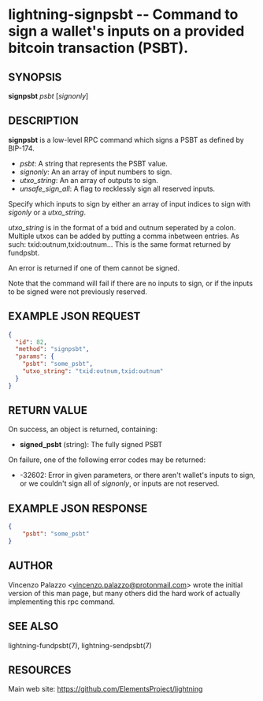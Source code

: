 lightning-signpsbt -- Command to sign a wallet's inputs on a provided bitcoin transaction (PSBT).
=================================================================================================

SYNOPSIS
--------

**signpsbt** *psbt* [*signonly*]

DESCRIPTION
-----------

**signpsbt** is a low-level RPC command which signs a PSBT as defined by
BIP-174.

- *psbt*: A string that represents the PSBT value.
- *signonly*: An an array of input numbers to sign.
- *utxo\_string*: An an array of outputs to sign.
- *unsafe\_sign\_all*: A flag to recklessly sign all reserved inputs.

Specify which inputs to sign by either an array of input indices to sign with
*sigonly* or a *utxo\_string*.

*utxo\_string* is in the format of a txid and outnum seperated by a colon.
Multiple utxos can be added by putting a comma inbetween entries. As such:
txid:outnum,txid:outnum... This is the same format returned by fundpsbt.

An error is returned if one of them cannot be signed.

Note that the command will fail if there are no inputs to sign, or
if the inputs to be signed were not previously reserved.


EXAMPLE JSON REQUEST
--------------------
```json
{
  "id": 82,
  "method": "signpsbt",
  "params": {
    "psbt": "some_psbt",
    "utxo_string": "txid:outnum,txid:outnum"
  }
}
```

RETURN VALUE
------------

[comment]: # (GENERATE-FROM-SCHEMA-START)
On success, an object is returned, containing:

- **signed\_psbt** (string): The fully signed PSBT

[comment]: # (GENERATE-FROM-SCHEMA-END)

On failure, one of the following error codes may be returned:

- -32602: Error in given parameters, or there aren't wallet's inputs to sign, or we couldn't sign all of *signonly*, or inputs are not reserved.

EXAMPLE JSON RESPONSE
---------------------

```json
{
    "psbt": "some_psbt"
}
```

AUTHOR
------

Vincenzo Palazzo <<vincenzo.palazzo@protonmail.com>> wrote the initial version of this man page, but many others did the hard work of actually implementing this rpc command.

SEE ALSO
--------

lightning-fundpsbt(7), lightning-sendpsbt(7)

RESOURCES
---------

Main web site: <https://github.com/ElementsProject/lightning>

[comment]: # ( SHA256STAMP:d016f1aab17aab7a4d2f127cbab4af79a3b43f35a5e6f893ddd355110520e111)
